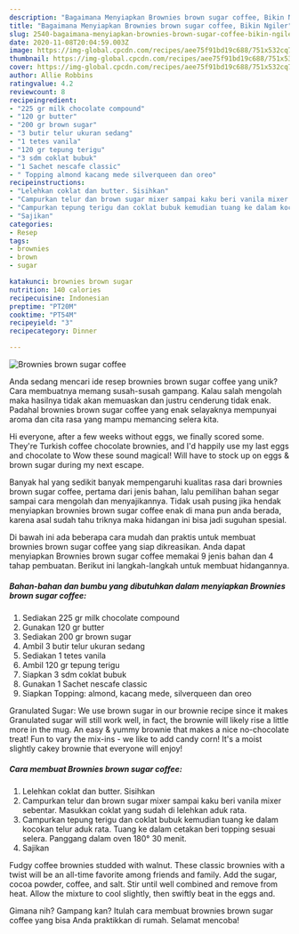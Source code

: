 ```yaml
---
description: "Bagaimana Menyiapkan Brownies brown sugar coffee, Bikin Ngiler"
title: "Bagaimana Menyiapkan Brownies brown sugar coffee, Bikin Ngiler"
slug: 2540-bagaimana-menyiapkan-brownies-brown-sugar-coffee-bikin-ngiler
date: 2020-11-08T20:04:59.003Z
image: https://img-global.cpcdn.com/recipes/aee75f91bd19c688/751x532cq70/brownies-brown-sugar-coffee-foto-resep-utama.jpg
thumbnail: https://img-global.cpcdn.com/recipes/aee75f91bd19c688/751x532cq70/brownies-brown-sugar-coffee-foto-resep-utama.jpg
cover: https://img-global.cpcdn.com/recipes/aee75f91bd19c688/751x532cq70/brownies-brown-sugar-coffee-foto-resep-utama.jpg
author: Allie Robbins
ratingvalue: 4.2
reviewcount: 8
recipeingredient:
- "225 gr milk chocolate compound"
- "120 gr butter"
- "200 gr brown sugar"
- "3 butir telur ukuran sedang"
- "1 tetes vanila"
- "120 gr tepung terigu"
- "3 sdm coklat bubuk"
- "1 Sachet nescafe classic"
- " Topping almond kacang mede silverqueen dan oreo"
recipeinstructions:
- "Lelehkan coklat dan butter. Sisihkan"
- "Campurkan telur dan brown sugar mixer sampai kaku beri vanila mixer sebentar. Masukkan coklat yang sudah di lelehkan aduk rata."
- "Campurkan tepung terigu dan coklat bubuk kemudian tuang ke dalam kocokan telur aduk rata. Tuang ke dalam cetakan beri topping sesuai selera. Panggang dalam oven 180° 30 menit."
- "Sajikan"
categories:
- Resep
tags:
- brownies
- brown
- sugar

katakunci: brownies brown sugar 
nutrition: 140 calories
recipecuisine: Indonesian
preptime: "PT20M"
cooktime: "PT54M"
recipeyield: "3"
recipecategory: Dinner

---
```



![Brownies brown sugar coffee](https://img-global.cpcdn.com/recipes/aee75f91bd19c688/751x532cq70/brownies-brown-sugar-coffee-foto-resep-utama.jpg)

Anda sedang mencari ide resep brownies brown sugar coffee yang unik? Cara membuatnya memang susah-susah gampang. Kalau salah mengolah maka hasilnya tidak akan memuaskan dan justru cenderung tidak enak. Padahal brownies brown sugar coffee yang enak selayaknya mempunyai aroma dan cita rasa yang mampu memancing selera kita.

Hi everyone, after a few weeks without eggs, we finally scored some. They&#39;re Turkish coffee chocolate brownies, and I&#39;d happily use my last eggs and chocolate to Wow these sound magical! Will have to stock up on eggs &amp; brown sugar during my next escape.

Banyak hal yang sedikit banyak mempengaruhi kualitas rasa dari brownies brown sugar coffee, pertama dari jenis bahan, lalu pemilihan bahan segar sampai cara mengolah dan menyajikannya. Tidak usah pusing jika hendak menyiapkan brownies brown sugar coffee enak di mana pun anda berada, karena asal sudah tahu triknya maka hidangan ini bisa jadi suguhan spesial.


Di bawah ini ada beberapa cara mudah dan praktis untuk membuat brownies brown sugar coffee yang siap dikreasikan. Anda dapat menyiapkan Brownies brown sugar coffee memakai 9 jenis bahan dan 4 tahap pembuatan. Berikut ini langkah-langkah untuk membuat hidangannya.

<!--inarticleads1-->

##### Bahan-bahan dan bumbu yang dibutuhkan dalam menyiapkan Brownies brown sugar coffee:

1. Sediakan 225 gr milk chocolate compound
1. Gunakan 120 gr butter
1. Sediakan 200 gr brown sugar
1. Ambil 3 butir telur ukuran sedang
1. Sediakan 1 tetes vanila
1. Ambil 120 gr tepung terigu
1. Siapkan 3 sdm coklat bubuk
1. Gunakan 1 Sachet nescafe classic
1. Siapkan  Topping: almond, kacang mede, silverqueen dan oreo


Granulated Sugar: We use brown sugar in our brownie recipe since it makes Granulated sugar will still work well, in fact, the brownie will likely rise a little more in the mug. An easy &amp; yummy brownie that makes a nice no-chocolate treat! Fun to vary the mix-ins - we like to add candy corn! It&#39;s a moist slightly cakey brownie that everyone will enjoy! 

<!--inarticleads2-->

##### Cara membuat Brownies brown sugar coffee:

1. Lelehkan coklat dan butter. Sisihkan
1. Campurkan telur dan brown sugar mixer sampai kaku beri vanila mixer sebentar. Masukkan coklat yang sudah di lelehkan aduk rata.
1. Campurkan tepung terigu dan coklat bubuk kemudian tuang ke dalam kocokan telur aduk rata. Tuang ke dalam cetakan beri topping sesuai selera. Panggang dalam oven 180° 30 menit.
1. Sajikan


Fudgy coffee brownies studded with walnut. These classic brownies with a twist will be an all-time favorite among friends and family. Add the sugar, cocoa powder, coffee, and salt. Stir until well combined and remove from heat. Allow the mixture to cool slightly, then swiftly beat in the eggs and. 

Gimana nih? Gampang kan? Itulah cara membuat brownies brown sugar coffee yang bisa Anda praktikkan di rumah. Selamat mencoba!
